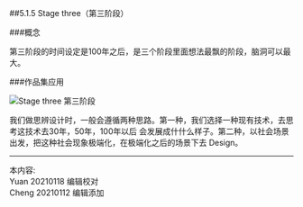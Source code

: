 
##5.1.5 Stage three（第三阶段）

###概念

第三阶段的时间设定是100年之后，是三个阶段里面想法最飘的阶段，脑洞可以最大。


###作品集应用

![ Stage three 第三阶段](http://kitpic.makebi.net/2021/cdsd_14.jpg)

我们做思辨设计时，一般会遵循两种思路。第一种，我们选择一种现有技术，去思考这技术去30年，50年，100年以后 会发展成什什么样⼦。第二种，以社会场景出发，把这种社会现象极端化，在极端化之后的场景下去 Design。

---
本内容:  
Yuan 20210118 编辑校对  
Cheng 20210112 编辑添加
